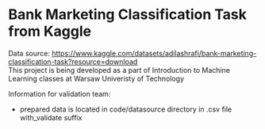 # Bank Marketing Classification Task from Kaggle 
Data source: https://www.kaggle.com/datasets/adilashrafi/bank-marketing-classification-task?resource=download
<br> This project is being developed as a part of Introduction to Machine Learning classes at Warsaw Univeristy of Technology

Information for validation team:
* prepared data is located in code/datasource directory in .csv file with_validate suffix
